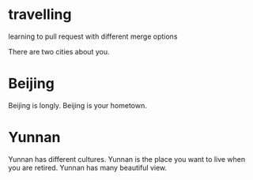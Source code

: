 # travelling
learning to pull request with different merge options

There are two cities about you.

# Beijing
Beijing is longly.
Beijing is your hometown.

# Yunnan
Yunnan has different cultures.
Yunnan is the place you want to live when you are retired.
Yunnan has many beautiful view.
